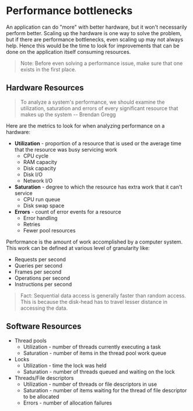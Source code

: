 # Performance bottlenecks

An application can do "more" with better hardware, but it won't necessarily perform better. Scaling up the hardware is one way to solve the problem, but if there are performance bottlenecks, even scaling up may not always help. Hence this would be the time to look for improvements that can be done on the application itself consuming resources.

> Note: Before even solving a performance issue, make sure that one exists in the first place.

## Hardware Resources

> To analyze a system's performance, we should examine the utilization, saturation and errors of every significant resource that makes up the system -- Brendan Gregg

Here are the metrics to look for when analyzing performance on a hardware: 

* **Utilization** - proportion of a resource that is used or the average time that the resource was busy servicing work
    * CPU cycle
    * RAM capacity
    * Disk capacity
    * Disk I/O
    * Network I/O
* **Saturation** - degree to which the resource has extra work that it can't service
    * CPU run queue
    * Disk  swap space
* **Errors** - count of error events for a resource
    * Error handling
    * Retries
    * Fewer pool  resources

Performance is the amount of work accomplished by a computer system. This work can be defined at various level of granularity like:

* Requests per second
* Queries per second
* Frames per second
* Operations per second
* Instructions per second

> Fact: Sequential data access is generally faster than random access. This is because the disk-head has to travel lesser distance in accessing the data.

## Software Resources

* Thread pools
    * Utilization - number of threads currently executing a task
    * Saturation -  number of items in the thread pool work queue
* Locks
    * Utilization - time the lock was held
    * Saturation - number of threads queued and waiting on the lock
* Threads/File descriptors
    * Utilization - number of threads or file descriptors in use
    * Saturation - number of items waiting for the thread of file descriptor to be allocated
    * Errors - number of allocation failures
